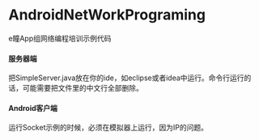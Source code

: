 # AndroidNetWorkPrograming
e瞳App组网络编程培训示例代码

#### 服务器端

把SimpleServer.java放在你的ide，如eclipse或者idea中运行。命令行运行的话，可能需要把文件里的中文行全部删除。

#### Android客户端

运行Socket示例的时候，必须在模拟器上运行，因为IP的问题。